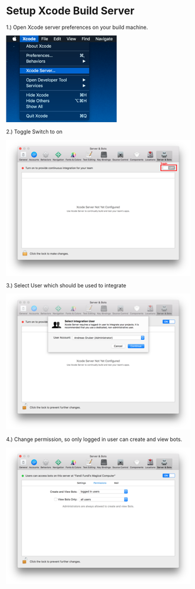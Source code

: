 # Setup Xcode Build Server

1.) Open Xcode server preferences on your build machine.

<img src="images/Step0/0-0-Display-Settings.png" width="300"> <br>

2.) Toggle Switch to on

<img src="images/Step0/0-Start-Server.png" width="500">

3.) Select User which should be used to integrate

<img src="images/Step0/1-Select-User.png" width="500">

4.) Change permission, so only logged in user can create and view bots.

<img src="images/Step0/2-Set-permissions.png" width="500">

